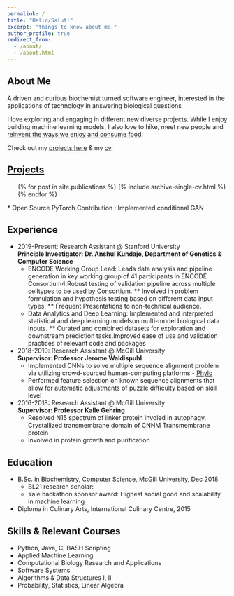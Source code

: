 ```yaml
---
permalink: /
title: "Hello/Salut!"
excerpt: "things to know about me."
author_profile: true
redirect_from: 
  - /about/
  - /about.html
---
```


## About Me

A driven and curious biochemist turned software engineer, interested in the applications of technology in answering biological questions

I love exploring and engaging in different new diverse projects. While I enjoy building machine learning models, I also love to hike, meet new people and [reinvent the ways we enjoy and consume food](https://kristy-mualim.squarespace.com).

Check out my [projects here](https://kmualim.github.io/publications/) & my [cv](/files/cv.pdf). 

## [Projects](https://kmualim.github.io/publications/)
  <ul>{% for post in site.publications %}
    {% include archive-single-cv.html %}
  {% endfor %}</ul>
  * Open Source PyTorch Contribution : Implemented conditional GAN

## Experience
* 2019-Present: Research Assistant @ Stanford University <br> 
  <b> Principle Investigator: Dr. Anshul Kundaje, Department of Genetics & Computer Science</b>
  * ENCODE Working Group Lead:  Leads data analysis and pipeline generation in key working group of 41 participants in ENCODE Consortium4.Robust testing of validation pipeline across multiple celltypes to be used by Consortium.
     ** Involved in problem formulation and hypothesis testing based on different data input types.
     ** Frequent Presentations to non-technical audience.
  * Data Analytics and Deep Learning:  Implemented and interpreted statistical and deep learning modelson multi-model biological data inputs.
     ** Curated and combined datasets for exploration and downstream prediction tasks.Improved ease of use and validation practices of relevant code and packages
* 2018-2019: Research Assistant @ McGill University <br>
  <b> Supervisor: Professor Jerome Waldispuhl </b> 
  * Implemented CNNs to solve multiple sequence alignment problem via utilizing crowd-sourced human-computing platforms - [Phylo](https://phylo.cs.mcgill.ca) 
  * Performed feature selection on known sequence alignments that allow for automatic adjustments of puzzle difficulty based on skill level 
* 2016-2018: Research Assistant @ McGill University <br>
  <b> Supervisor: Professor Kalle Gehring </b>
  * Resolved N15 spectrum of linker protein involed in autophagy, Crystallized transmembrane domain of CNNM Transmembrane protein
  * Involved in protein growth and purification 

## Education
* B.Sc. in Biochemistry, Computer Science, McGill University, Dec 2018
  * BL21 research scholar:
  * Yale hackathon sponsor award: Highest social good and scalability in machine learning
* Diploma in Culinary Arts, International Culinary Centre, 2015 

## Skills & Relevant Courses
* Python, Java, C, BASH Scripting
* Applied Machine Learning 
* Computational Biology Research and Applications
* Software Systems
* Algorithms & Data Structures I, II
* Probability, Statistics, Linear Algebra


 





